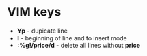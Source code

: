 VIM keys
=========

* **Yp** - dupicate line
* **I** - beginning of line and to insert mode 
* **:%g!/price/d** - delete all lines without **price**
